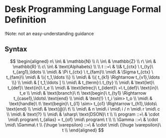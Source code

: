 # Desk Programming Language Formal Definition

!Note: not an easy-understanding guidance

## Syntax
$$
\begin{aligned}
n\ \in\ & \mathbb{N} \\
i\ \in\ & \mathbb{Z} \\
r\ \in\ & \mathbb{R} \\
c\ \in\ & \text{Alphabets} \\
\\
t ::=\ & \\& t_{ctx} \ t_{ty}\ t_{arg1},\ldots \\
\mid\ & \Pi t_{ctx} \ t_{fam}\\
\mid\ & \Sigma t_{ctx} \ t_{fam}\\
\mid\ & \\{ t_1,\ldots \\} \\
\mid\ & \\{ t_{k1} \Rightarrow t_{v1},\ldots \\} \\
\mid\ & [ t_1,\ldots ] \\
\mid\ & t_{term}:\ t_{ty} \\
\mid\ & \text{let}\ t_{def}\ \text{in}\ t_e \\
\mid\ & \text{letrec}\ t_{ident}\ =\ t_{def}\ \text{in}\ t_e \\
\mid\ & \text{branch}\ t\ \text{begin}\ t_{ty1} \Rightarrow t_{case1},\ldots\ \text{end} \\
\mid\ & \text{!} \ t_i \sim> t_o \\
\mid\ & \text{handle}\ t\ \text{begin}\ t_{i1} \sim> t_{o1} \Rightarrow t_{h1},\ldots\ \text{end} \\
\mid\ & \text{@}\ t\ \\
\mid\ & n \mid\ i \mid\ i / n \mid\ r \mid\ c \\
\mid\ & \text{?} \\
\mid\ & \sharp\ \text{DSON}\ t \\
\\
program ::=\ & \cdot \mid\ program\ t_{alias} = t_{of} \mid\ program\ t \\
\\
\Gamma ::=\ & \cdot \mid\ \Gamma\ t
\\
{\huge \varepsilon} ::=\ & \cdot \mid\ {\huge \varepsilon}\ t \\
\end{aligned}
$$
